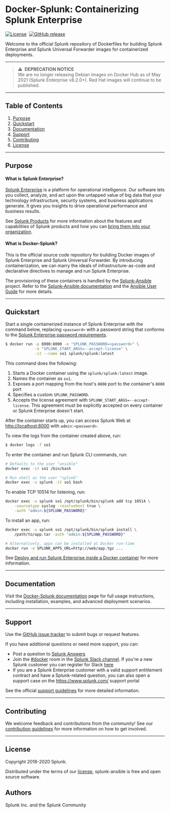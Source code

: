 # Docker-Splunk: Containerizing Splunk Enterprise

[![License](https://img.shields.io/badge/License-Apache%202.0-blue.svg)](https://opensource.org/licenses/Apache-2.0)&nbsp;
[![GitHub release](https://img.shields.io/github/v/tag/splunk/docker-splunk?sort=semver&label=Version)](https://github.com/splunk/docker-splunk/releases)

Welcome to the official Splunk repository of Dockerfiles for building Splunk Enterprise and Splunk Universal Forwarder images for containerized deployments.

----

> :warning:&ensp;**DEPRECATION NOTICE**  
We are no longer releasing Debian images on Docker Hub as of May 2021 (Splunk Enterprise v8.2.0+).
Red Hat images will continue to be published.

----

## Table of Contents

1. [Purpose](#purpose)
1. [Quickstart](#quickstart)
1. [Documentation](#documentation)
1. [Support](#support)
1. [Contributing](#contributing)
1. [License](#license)

----

## Purpose

#### What is Splunk Enterprise?
[Splunk Enterprise](https://www.splunk.com/en_us/software/splunk-enterprise.html) is a platform for operational intelligence. Our software lets you collect, analyze, and act upon the untapped value of big data that your technology infrastructure, security systems, and business applications generate. It gives you insights to drive operational performance and business results.

See [Splunk Products](https://www.splunk.com/en_us/software.html) for more information about the features and capabilities of Splunk products and how you can [bring them into your organization](https://www.splunk.com/en_us/enterprise-data-platform.html).

#### What is Docker-Splunk?
This is the official source code repository for building Docker images of Splunk Enterprise and Splunk Universal Forwarder. By introducing containerization, we can marry the ideals of infrastructure-as-code and declarative directives to manage and run Splunk Enterprise.

The provisioning of these containers is handled by the [Splunk-Ansible](https://github.com/splunk/splunk-ansible) project. Refer to the [Splunk-Ansible documentation](https://splunk.github.io/splunk-ansible/) and the [Ansible User Guide](https://docs.ansible.com/ansible/latest/user_guide/index.html) for more details.

----

## Quickstart

Start a single containerized instance of Splunk Enterprise with the command below, replacing `<password>` with a password string that conforms to the [Splunk Enterprise password requirements](https://docs.splunk.com/Documentation/Splunk/latest/Security/Configurepasswordsinspecfile).
```bash
$ docker run -p 8000:8000 -e "SPLUNK_PASSWORD=<password>" \
             -e "SPLUNK_START_ARGS=--accept-license" \
             -it --name so1 splunk/splunk:latest
```

This command does the following:
1. Starts a Docker container using the `splunk/splunk:latest` image.
1. Names the container as `so1`.
1. Exposes a port mapping from the host's `8000` port to the container's `8000` port
1. Specifies a custom `SPLUNK_PASSWORD`.
1. Accepts the license agreement with `SPLUNK_START_ARGS=--accept-license`. This agreement must be explicitly accepted on every container or Splunk Enterprise doesn't start.

After the container starts up, you can access Splunk Web at <http://localhost:8000> with `admin:<password>`.

To view the logs from the container created above, run:
```bash
$ docker logs -f so1
```

To enter the container and run Splunk CLI commands, run:
```bash
# Defaults to the user "ansible"
docker exec -it so1 /bin/bash

# Run shell as the user "splunk"
docker exec -u splunk -it so1 bash
```

To enable TCP 10514 for listening, run:
```bash
docker exec -u splunk so1 /opt/splunk/bin/splunk add tcp 10514 \
    -sourcetype syslog -resolvehost true \
    -auth "admin:${SPLUNK_PASSWORD}"
```

To install an app, run:
```bash
docker exec -u splunk so1 /opt/splunk/bin/splunk install \
	/path/to/app.tar -auth "admin:${SPLUNK_PASSWORD}"

# Alternatively, apps can be installed at Docker run-time
docker run -e SPLUNK_APPS_URL=http://web/app.tgz ...
```

See [Deploy and run Splunk Enterprise inside a Docker container](https://docs.splunk.com/Documentation/Splunk/latest/Installation/DeployandrunSplunkEnterpriseinsideDockercontainers) for more information.

---

## Documentation
Visit the [Docker-Splunk documentation](https://splunk.github.io/docker-splunk/) page for full usage instructions, including installation, examples, and advanced deployment scenarios.

---

## Support
Use the [GitHub issue tracker](https://github.com/splunk/docker-splunk/issues) to submit bugs or request features.

If you have additional questions or need more support, you can:
* Post a question to [Splunk Answers](http://answers.splunk.com)
* Join the [#docker](https://splunk-usergroups.slack.com/messages/C1RH09ERM/) room in the [Splunk Slack channel](http://splunk-usergroups.slack.com). If you're a new Splunk customer you can register for Slack [here](http://splk.it/slack)
* If you are a Splunk Enterprise customer with a valid support entitlement contract and have a Splunk-related question, you can also open a support case on the https://www.splunk.com/ support portal

See the official [support guidelines](docs/SUPPORT.md) for more detailed information.

---

## Contributing
We welcome feedback and contributions from the community! See our [contribution guidelines](docs/CONTRIBUTING.md) for more information on how to get involved.

---

## License
Copyright 2018-2020 Splunk.

Distributed under the terms of our [license](docs/LICENSE.md), splunk-ansible is free and open source software.

## Authors
Splunk Inc. and the Splunk Community
